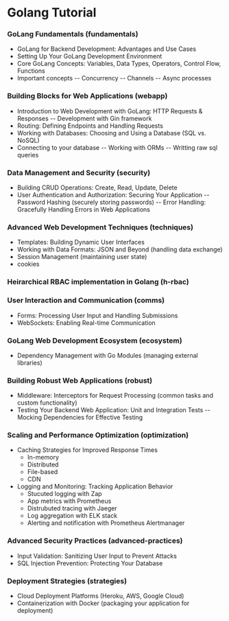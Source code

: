 # Golang Tutorial

### GoLang Fundamentals (fundamentals)

-   GoLang for Backend Development: Advantages and Use Cases
-   Setting Up Your GoLang Development Environment
-   Core GoLang Concepts: Variables, Data Types, Operators, Control Flow, Functions
-   Important concepts
    -- Concurrency
    -- Channels
    -- Async processes

### Building Blocks for Web Applications (webapp)

-   Introduction to Web Development with GoLang: HTTP Requests & Responses
    -- Development with Gin framework
-   Routing: Defining Endpoints and Handling Requests
-   Working with Databases: Choosing and Using a Database (SQL vs. NoSQL)
-   Connecting to your database
    -- Working with ORMs
    -- Writting raw sql queries

### Data Management and Security (security)

-   Building CRUD Operations: Create, Read, Update, Delete
-   User Authentication and Authorization: Securing Your Application
    -- Password Hashing (securely storing passwords)
    -- Error Handling: Gracefully Handling Errors in Web Applications

### Advanced Web Development Techniques (techniques)

-   Templates: Building Dynamic User Interfaces
-   Working with Data Formats: JSON and Beyond (handling data exchange)
-   Session Management (maintaining user state)
-   cookies

### Heirarchical RBAC implementation in Golang (h-rbac)

### User Interaction and Communication (comms)

-   Forms: Processing User Input and Handling Submissions
-   WebSockets: Enabling Real-time Communication

### GoLang Web Development Ecosystem (ecosystem)

-   Dependency Management with Go Modules (managing external libraries)

### Building Robust Web Applications (robust)

-   Middleware: Interceptors for Request Processing (common tasks and custom functionality)
-   Testing Your Backend Web Application: Unit and Integration Tests
    -- Mocking Dependencies for Effective Testing

### Scaling and Performance Optimization (optimization)

-   Caching Strategies for Improved Response Times
    -   In-memory
    -   Distributed
    -   File-based
    -   CDN
-   Logging and Monitoring: Tracking Application Behavior
    -   Stucuted logging with Zap
    -   App metrics with Prometheus
    -   Distrubuted tracing with Jaeger
    -   Log aggregation with ELK stack
    -   Alerting and notification with Prometheus Alertmanager

### Advanced Security Practices (advanced-practices)

-   Input Validation: Sanitizing User Input to Prevent Attacks
-   SQL Injection Prevention: Protecting Your Database

### Deployment Strategies (strategies)

-   Cloud Deployment Platforms (Heroku, AWS, Google Cloud)
-   Containerization with Docker (packaging your application for deployment)
